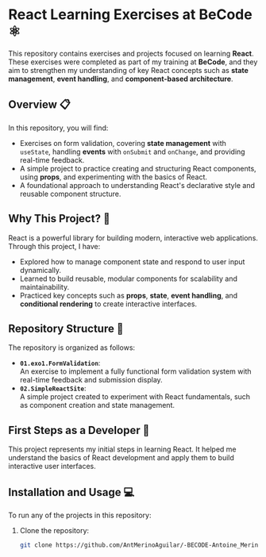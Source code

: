 # React Learning Exercises at BeCode ⚛️

This repository contains exercises and projects focused on learning **React**. These exercises were completed as part of my training at **BeCode**, and they aim to strengthen my understanding of key React concepts such as **state management**, **event handling**, and **component-based architecture**.

## Overview 📋

In this repository, you will find:  

- Exercises on form validation, covering **state management** with `useState`, handling **events** with `onSubmit` and `onChange`, and providing real-time feedback.  
- A simple project to practice creating and structuring React components, using **props**, and experimenting with the basics of React.  
- A foundational approach to understanding React's declarative style and reusable component structure.  

## Why This Project? 🤔

React is a powerful library for building modern, interactive web applications. Through this project, I have:  

- Explored how to manage component state and respond to user input dynamically.  
- Learned to build reusable, modular components for scalability and maintainability.  
- Practiced key concepts such as **props**, **state**, **event handling**, and **conditional rendering** to create interactive interfaces.  

## Repository Structure 📂

The repository is organized as follows:  

- **`01.exo1.FormValidation`**:  
  An exercise to implement a fully functional form validation system with real-time feedback and submission display.  
- **`02.SimpleReactSite`**:  
  A simple project created to experiment with React fundamentals, such as component creation and state management.  

## First Steps as a Developer 🚀  

This project represents my initial steps in learning React. It helped me understand the basics of React development and apply them to build interactive user interfaces.  

## Installation and Usage 💻  

To run any of the projects in this repository:  

1. Clone the repository:  
   ```bash  
   git clone https://github.com/AntMerinoAguilar/-BECODE-Antoine_Merino-REACT.git  

